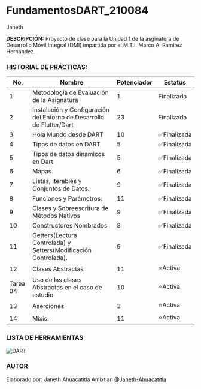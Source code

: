 # FundamentosDART_210084
Janeth 

**DESCRIPCIÓN:**
Proyecto de clase para la Unidad 1 de la asginatura de Desarrollo Móvil Integral (DMI) impartida por el M.T.I. Marco A. Ramírez Hernández.

### HISTORIAL DE PRÁCTICAS:

|No.|Nombre|Potenciador|Estatus|
|--|--|--|--|
|1|Metodología de Evaluación de la Asignatura|1|Finalizada|
|2|Instalación y Configuración del Entorno de Desarrollo de Flutter/Dart|23|Finalizada|
|3|Hola Mundo desde DART|10|✅Finalizada|
|4|Tipos de datos en DART|5|✅Finalizada|
|5|Tipos de datos dinamicos en Dart|5|✅Finalizada|
|6|Mapas.|6|✅Finalizada|
|7|Listas, Iterables y Conjuntos de Datos.|9|✅Finalizada|
|8|Funciones y Parámetros.|11|✅Finalizada|
|9|Clases y Sobreescritura de Métodos Nativos|9|✅Finalizada|
|10|Constructores Nombrados|8|✅Finalizada|
|11|Getters(Lectura Controlada) y Setters(Modificación Controlada).|9|✅Finalizada|
|12|Clases Abstractas|11|⭐Activa|
|Tarea 04|Uso de las clases Abstractas en el caso de estudio|10|⭐Activa|
|13|Aserciones|3|⭐Activa|
|14|Mixis.|11|⭐Activa|



### LISTA DE HERRAMIENTAS
![DART](https://img.shields.io/badge/Dart-0175c2?style=for-the-badge&logo=dart&logoColor=white)

### AUTOR
Elaborado por: Janeth Ahuacatitla Amixtlan [@Janeth-Ahuacatitla](https://github.com/Janeth-Ahuacatitla)